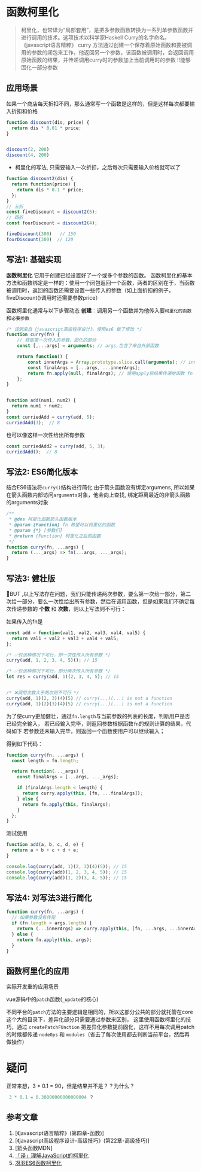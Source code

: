 # 函数柯里化

> 柯里化，也常译为“局部套用”，是把多参数函数转换为一系列单参数函数并进行调用的技术。这项技术以科学家Haskell Curry的名字命名。
>    《javascript语言精粹》
> curry 方法通过创建一个保存着原始函数和要被调用的参数的闭包来工作，他返回另一个参数，该函数被调用时，会返回调用原始函数的结果，并传递调用curry时的参数加上当前调用时的参数
> !!能够固化一部分参数



## 应用场景

如果一个商店每天折扣不同，那么通常写一个函数是这样的，但是这样每次都要输入折扣和价格

```javascript
function discount(dis, price) {
  return dis * 0.01 * price;
}


discount(2, 200)
discount(4, 200)
```

- 柯里化的写法, 只需要输入一次折扣，之后每次只需要输入价格就可以了

```javascript
function discount2(dis) {
  return function(price) {
    return dis * 0.1 * price;
  };
}
// 五折
const fiveDiscount = discount2(5);
// 四折
const fourDiscount = discount2(4);

fiveDiscount(300)   // 150
fourDiscount(300)  // 120

```





## 写法1: 基础实现

**函数柯里化** 它用于创建已经设置好了一个或多个参数的函数。
函数柯里化的基本方法和函数绑定是一样的：使用一个闭包返回一个函数，两者的区别在于，当函数被调用时，返回的函数还需要设置一些传入的参数（如上面折扣的例子，fiveDiscount()调用时还需要参数price）

函数柯里化通常与以下步骤动态 **创建**：调用另一个函数并为他传入要`柯里化的函数`和`必要参数`


```javascript
/* 该例来自《javascript高级程序设计》，使用es6 做了修改 */
function curry(fn) {
    // 获取第一次传入的参数，固化的部分
    const [,...args] = arguments; // args,包含了来自外部函数

    return function() {
        const innerArgs = Array.prototype.slice.call(arguments); // innerArgs，用来存放内部函数的所有参数
        const finalArgs = [...args, ...innerArgs];
        return fn.apply(null, finalArgs); // 使用apply将结果传递给函数 fn
    };
}


function add(num1, num2) {
  return num1 + num2;
}
const curriedAdd = curry(add, 5);
curriedAdd(3);  // 8

```


也可以像这样一次性给出所有参数

```javascript
const curriedAdd2 = curry(add, 5, 3);
curriedAdd();  // 8

```




## 写法2: ES6简化版本

结合ES6语法将`curry()`结构进行简化
由于箭头函数没有绑定argumens, 所以如果在箭头函数内部访问`arguments`对象，他会向上查找, 绑定距离最近的非箭头函数的arguments对象



```javascript
/**
 * @des 柯里化函数箭头函数版本
 * @param {Function} fn 希望可以柯里化的函数
 * @param {*} [参数们]
 * @return {Function} 柯里化之后的函数
 */
function curry(fn, ...args) {
  return (..._args) => fn(...args, ..._args);
}

```



## 写法3: 健壮版


🐞BUT ,以上写法存在问题，我们只能传递两次参数，要么第一次给一部分，第二次给一部分，要么一次性给出所有参数，然后在调用函数，但是如果我们不确定每次传递参数的 **个数** 和 **次数**，则以上写法则不可行：

如果传入的fn是


```javascript
const add = function(val1, val2, val3, val4, val5) {
  return val1 + val2 + val3 + val4 + val5;
};
```


```js
/* ✅仅该种情况下可行，即一次性传入所有参数 */
curry(add, 1, 2, 3, 4, 5)(); // 15

/* ✅仅该种情况下可行，即分两次传入所有参数 */
let res = curry(add, 1)(2, 3, 4, 5); // 15


/* ❌调用次数大于两次则不可行 */
curry(add, 1)(2, 3)(4)(5) // curry(...)(...) is not a function
curry(add, 1)(2)(3)(4)(5) // curry(...)(...) is not a function
```


为了使curry更加健壮，通过`fn.length`与当前参数的列表的长度，判断用户是否已经完全输入，
若已经输入完毕，则返回参数根据函数`fn`的规则计算的结果，代码如下
若参数还未输入完毕，则返回一个函数使用户可以继续输入；


得到如下代码：

```js
function curry(fn, ...args) {
  const length = fn.length;

  return function(..._args) {
    const finalArgs = [...args, ..._args];

    if (finalArgs.length < length) {
      return curry.apply(this, [fn, ...finalArgs]);
    } else {
      return fn.apply(this, finalArgs);
    }
  };
}
```

测试使用
```javascript
function add(a, b, c, d, e) {
  return a + b + c + d + e;
}

console.log(curry(add, 1)(2, 3)(4)(5)); // 15
console.log(curry(add)(1, 2, 3, 4, 5)); // 15
console.log(curry(add)(1, 2)(3, 4, 5)); // 15

```


## 写法4: 对写法3进行简化


```js
function curry(fn, ...args) {
  // 如果参数没有传完
  if (fn.length > args.length) {
    return (...innerArgs) => curry.apply(this, [fn, ...args, ...innerArgs]);
  } else {
    return fn.apply(this, args);
  }
}
```




## 函数柯里化的应用

实际开发重的应用场景


vue源码中的`patch`函数(`_update`的核心)

不同平台的`patch`方法的主要逻辑是相同的，所以这部分公共的部分就托管在core这个大的目录下，差异化部分只需要通过参数来区别，
这里使用函数柯里化的技巧，通过 `createPatchFUnction` 把差异化参数提前固化，这样不用每次调用patch的时候都传递 `nodeOps` 和 `modules`（省去了每次使用都去判断当前平台，然后再做操作）






# 疑问

正常来想，3 * 0.1 = 90，但是结果并不是？？为什么？

```javascript
 3 * 0.1 = 0.30000000000000004 ？
```


## 参考文章

1. [《javascript语言精粹》(第四章-函数)]
2. [《javascript高级程序设计-高级技巧》(第22章-高级技巧)]
3. [箭头函数MDN]
4. [「译」理解JavaScript的柯里化](https://juejin.im/post/5bf18715e51d45244939acc5)
5. [冴羽ES6函数柯里化](https://github.com/mqyqingfeng/Blog/issues/42)